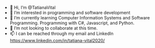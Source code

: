 - 👋 Hi, I’m @TatianaVital
- 👀 I’m interested in programming and software development
- 🌱 I’m currently learning Computer Information Systems and Software Programming. Programming with C#, Javascript, and Python.
- 💞️ I’m not looking to collaborate at this time.
- 📫 I can be reached through my email and LinkedIn https://www.linkedin.com/in/tatiana-vital2020/

<!---
TatianaVital/TatianaVital is a ✨ special ✨ repository because its `README.md` (this file) appears on your GitHub profile.
You can click the Preview link to take a look at your changes.
--->
